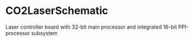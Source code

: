 # CO2LaserSchematic
Laser controller board with 32-bit main processor and integrated 16-bit PPI-processor subsystem
